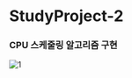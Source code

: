 # StudyProject-2
### CPU 스케줄링 알고리즘 구현

![1](https://user-images.githubusercontent.com/76520025/116522988-b79ca780-a910-11eb-8cca-9fb0876bff53.JPG)
